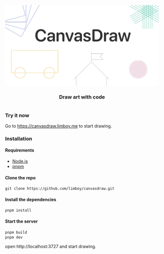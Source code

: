 <div align="center" style="display:flex;flex-direction:column;">
  <a href="https://canvasdraw.limboy.me">
    <img width="540" src="./packages/frontend/public/assets/og.jpg" alt="draw art with code" />
  </a>
  <h3> Draw art with code </h3>
</div>

### Try it now
Go to https://canvasdraw.limboy.me to start drawing.

### Installation
#### Requirements
- [Node.js](https://nodejs.org/)
- [pnpm](https://pnpm.io/)

#### Clone the repo

```
git clone https://github.com/limboy/canvasdraw.git
```

#### Install the dependencies

```
pnpm install
```

#### Start the server

```
pnpm build
pnpm dev
```

open http://localhost:3727 and start drawing.

